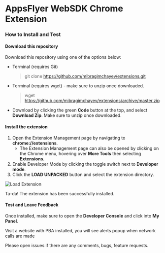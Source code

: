 # AppsFlyer WebSDK Chrome Extension

### How to Install and Test


#### Download this repository


Download this repository using one of the options below:
* Terminal (requires Git) 
  > git clone https://github.com/mibragimchayev/extensions.git
* Terminal (requires wget) - make sure to unzip once downloaded.
  > wget https://github.com/mibragimchayev/extensions/archive/master.zip
* Download by clicking the green **Code** button at the top, and select **Download Zip**. Make sure to unzip once downloaded.

#### Install the extension


1. Open the Extension Management page by navigating to **chrome://extensions**.
    * The Extension Management page can also be opened by clicking on the Chrome menu, hovering over **More Tools** then selecting **Extensions**.
1. Enable Developer Mode by clicking the toggle switch next to **Developer mode**.
1. Click the **LOAD UNPACKED** button and select the extension directory.

![Load Extension](https://developer.chrome.com/static/images/get_started/load_extension.png "Load Extension")

Ta-da! The extension has been successfully installed.

#### Test and Leave Feedback


Once installed, make sure to open the **Developer Console** and click into **My Panel**. 

Visit a website with PBA installed, you will see alerts popup when network calls are made

Please open issues if there are any comments, bugs, feature requests.
